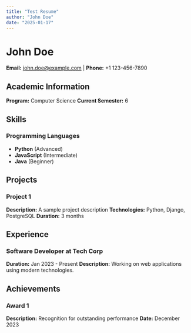 ```yaml
---
title: "Test Resume"
author: "John Doe"
date: "2025-01-17"
---
```


# John Doe

**Email:** john.doe@example.com | **Phone:** +1 123-456-7890

## Academic Information

**Program:** Computer Science
**Current Semester:** 6

## Skills

### Programming Languages
- **Python** (Advanced)
- **JavaScript** (Intermediate)
- **Java** (Beginner)

## Projects

### Project 1
**Description:** A sample project description
**Technologies:** Python, Django, PostgreSQL
**Duration:** 3 months

## Experience

### Software Developer at Tech Corp
**Duration:** Jan 2023 - Present
**Description:** Working on web applications using modern technologies.

## Achievements

### Award 1
**Description:** Recognition for outstanding performance
**Date:** December 2023
